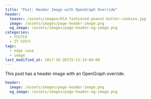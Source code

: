 ```yaml
---
title: "Post: Header Image with OpenGraph Override"
header:
  teaser: /assets/images/Old-fashioned-peanut-butter-cookies.jpg
  image: /assets/images/page-header-image.png
  og_image: /assets/images/page-header-og-image.png
categories:
  - 이모저모
  - IT 이야기
tags:
  - edge case
  - image
last_modified_at: 2017-10-26T15:12:19-04:00
---
```


This post has a header image with an OpenGraph override.

```yaml
header:
  image: /assets/images/page-header-image.png
  og_image: /assets/images/page-header-og-image.png
```